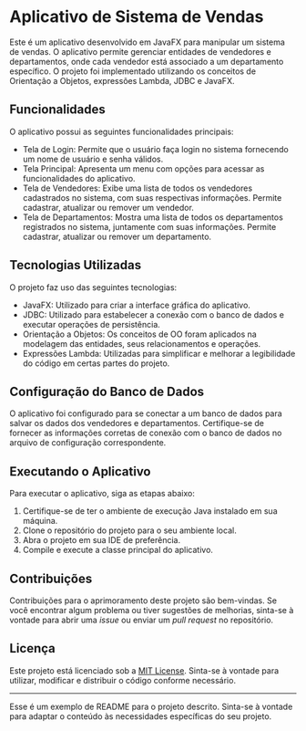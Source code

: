 # Aplicativo de Sistema de Vendas

Este é um aplicativo desenvolvido em JavaFX para manipular um sistema de vendas. O aplicativo permite gerenciar entidades de vendedores e departamentos, onde cada vendedor está associado a um departamento específico. O projeto foi implementado utilizando os conceitos de Orientação a Objetos, expressões Lambda, JDBC e JavaFX.

## Funcionalidades

O aplicativo possui as seguintes funcionalidades principais:

- Tela de Login: Permite que o usuário faça login no sistema fornecendo um nome de usuário e senha válidos.
- Tela Principal: Apresenta um menu com opções para acessar as funcionalidades do aplicativo.
- Tela de Vendedores: Exibe uma lista de todos os vendedores cadastrados no sistema, com suas respectivas informações. Permite cadastrar, atualizar ou remover um vendedor.
- Tela de Departamentos: Mostra uma lista de todos os departamentos registrados no sistema, juntamente com suas informações. Permite cadastrar, atualizar ou remover um departamento.

## Tecnologias Utilizadas

O projeto faz uso das seguintes tecnologias:

- JavaFX: Utilizado para criar a interface gráfica do aplicativo.
- JDBC: Utilizado para estabelecer a conexão com o banco de dados e executar operações de persistência.
- Orientação a Objetos: Os conceitos de OO foram aplicados na modelagem das entidades, seus relacionamentos e operações.
- Expressões Lambda: Utilizadas para simplificar e melhorar a legibilidade do código em certas partes do projeto.

## Configuração do Banco de Dados

O aplicativo foi configurado para se conectar a um banco de dados para salvar os dados dos vendedores e departamentos. Certifique-se de fornecer as informações corretas de conexão com o banco de dados no arquivo de configuração correspondente.

## Executando o Aplicativo

Para executar o aplicativo, siga as etapas abaixo:

1. Certifique-se de ter o ambiente de execução Java instalado em sua máquina.
2. Clone o repositório do projeto para o seu ambiente local.
3. Abra o projeto em sua IDE de preferência.
4. Compile e execute a classe principal do aplicativo.

## Contribuições

Contribuições para o aprimoramento deste projeto são bem-vindas. Se você encontrar algum problema ou tiver sugestões de melhorias, sinta-se à vontade para abrir uma _issue_ ou enviar um _pull request_ no repositório.

## Licença

Este projeto está licenciado sob a [MIT License](LICENSE). Sinta-se à vontade para utilizar, modificar e distribuir o código conforme necessário.

--- 

Esse é um exemplo de README para o projeto descrito. Sinta-se à vontade para adaptar o conteúdo às necessidades específicas do seu projeto.
